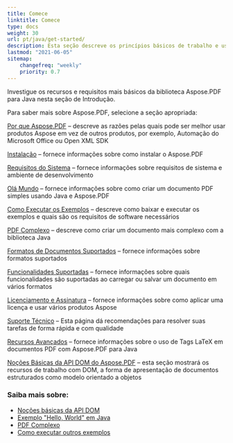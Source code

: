 ```yaml
---
title: Comece
linktitle: Comece
type: docs
weight: 30
url: pt/java/get-started/
description: Esta seção descreve os princípios básicos de trabalho e uso da API DOM. Também demonstra exemplos simples e complexos para criar um documento PDF
lastmod: "2021-06-05"   
sitemap: 
    changefreq: "weekly"
    priority: 0.7
---
```


Investigue os recursos e requisitos mais básicos da biblioteca Aspose.PDF para Java nesta seção de Introdução.

Para saber mais sobre Aspose.PDF, selecione a seção apropriada:

[Por que Aspose.PDF](/pdf/java/why-aspose-pdf/) – descreve as razões pelas quais pode ser melhor usar produtos Aspose em vez de outros produtos, por exemplo, Automação do Microsoft Office ou Open XML SDK

[Instalação](/pdf/java/installation/) – fornece informações sobre como instalar o Aspose.PDF

[Requisitos do Sistema](/pdf/java/system-requirements/) – fornece informações sobre requisitos de sistema e ambiente de desenvolvimento

[Olá Mundo](/pdf/java/hello-world-example/) – fornece informações sobre como criar um documento PDF simples usando Java e Aspose.PDF

[Como Executar os Exemplos](/pdf/java/how-to-run-other-examples/) – descreve como baixar e executar os exemplos e quais são os requisitos de software necessários

[PDF Complexo](/pdf/java/complex-pdf-example/) – descreve como criar um documento mais complexo com a biblioteca Java

[Formatos de Documentos Suportados](/pdf/java/supported-file-formats/) – fornece informações sobre formatos suportados

[Funcionalidades Suportadas](/pdf/java/key-features/) – fornece informações sobre quais funcionalidades são suportadas ao carregar ou salvar um documento em vários formatos

[Licenciamento e Assinatura](/pdf/java/licensing/) – fornece informações sobre como aplicar uma licença e usar vários produtos Aspose

[Suporte Técnico](/pdf/java/technical-support/) – Esta página dá recomendações para resolver suas tarefas de forma rápida e com qualidade

[Recursos Avançados](/pdf/java/advanced-features/) – fornece informações sobre o uso de Tags LaTeX em documentos PDF com Aspose.PDF para Java

[Noções Básicas da API DOM do Aspose.PDF](/pdf/java/basics-of-dom-api/) – esta seção mostrará os recursos de trabalho com DOM, a forma de apresentação de documentos estruturados como modelo orientado a objetos

### Saiba mais sobre:

- [Noções básicas da API DOM](/pdf/java/basics-of-dom-api/)
- [Exemplo "Hello, World" em Java](/pdf/java/hello-world-example/)
- [PDF Complexo](/pdf/java/complex-pdf-example/)
- [Como executar outros exemplos](/pdf/java/how-to-run-other-examples/)